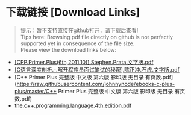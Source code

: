 # 下载链接 [Download Links]

> 提示：暂不支持直接在github打开，请下载后查看!<br>
> Tips here: Browsing pdf file directly on github is not perfectly supported yet in consequence of the file size. <br>
> Please view the download links below:

- [[CPP.Primer.Plus(6th,2011.10)].Stephen.Prata.文字版.pdf](https://raw.githubusercontent.com/johnnynode/ebooks-c-plus-plus/master/[CPP.Primer.Plus(6th,2011.10)].Stephen.Prata.文字版.pdf)
- [[C语言深度剖析.-.解开程序员面试笔试的秘密].陈正冲.石虎.文字版.pdf](https://raw.githubusercontent.com/johnnynode/ebooks-c-plus-plus/master/[C语言深度剖析.-.解开程序员面试笔试的秘密].陈正冲.石虎.文字版.pdf)
- [C++ Primer Plus 完整版 中文版 第六版 影印版 无目录 有页数.pdf](https://raw.githubusercontent.com/johnnynode/ebooks-c-plus-plus/master/C++ Primer Plus 完整版 中文版 第六版 影印版 无目录 有页数.pdf)
- [the.c++.programming.language.4th.edition.pdf](https://raw.githubusercontent.com/johnnynode/ebooks-c-plus-plus/master/the.c++.programming.language.4th.edition.pdf)
